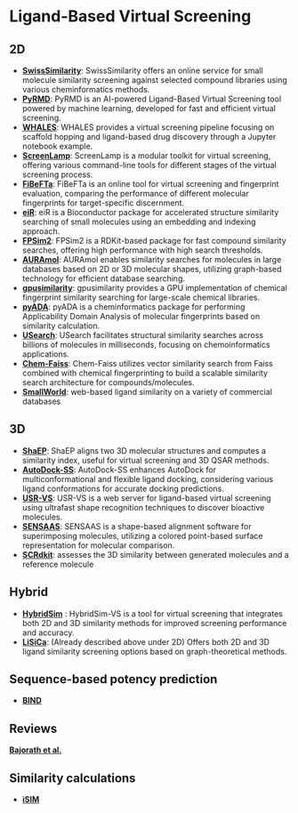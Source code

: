 # Ligand-Based Virtual Screening

## 2D

- **[SwissSimilarity](http://www.swisssimilarity.ch/)**: SwissSimilarity offers an online service for small molecule similarity screening against selected compound libraries using various cheminformatics methods.
- **[PyRMD](https://github.com/cosconatilab/PyRMD?tab=readme-ov-file)**: PyRMD is an AI-powered Ligand-Based Virtual Screening tool powered by machine learning, developed for fast and efficient virtual screening.
- **[WHALES](https://github.com/grisoniFr/scaffold_hopping_whales/blob/master/code/virtual_screening_pipeline.ipynb)**: WHALES provides a virtual screening pipeline focusing on scaffold hopping and ligand-based drug discovery through a Jupyter notebook example.
- **[ScreenLamp](https://psa-lab.github.io/screenlamp/user_guide/tools/)**: ScreenLamp is a modular toolkit for virtual screening, offering various command-line tools for different stages of the virtual screening process.
- **[FiBeFTa](https://github.com/OriolVillaro/FiBeFTa)**: FiBeFTa is an online tool for virtual screening and fingerprint evaluation, comparing the performance of different molecular fingerprints for target-specific discernment.
- **[eiR](https://github.com/girke-lab/eiR)**: eiR is a Bioconductor package for accelerated structure similarity searching of small molecules using an embedding and indexing approach.
- **[FPSim2](https://github.com/chembl/FPSim2)**: FPSim2 is a RDKit-based package for fast compound similarity searches, offering high performance with high search thresholds.
- **[AURAmol](https://www.cs.york.ac.uk/auramol/)**: AURAmol enables similarity searches for molecules in large databases based on 2D or 3D molecular shapes, utilizing graph-based technology for efficient database searching.
- **[gpusimilarity](https://github.com/schrodinger/gpusimilarity)**: gpusimilarity provides a GPU implementation of chemical fingerprint similarity searching for large-scale chemical libraries.
- **[pyADA](https://github.com/jeffrichardchemistry/pyADA)**: pyADA is a cheminformatics package for performing Applicability Domain Analysis of molecular fingerprints based on similarity calculation.
- **[USearch](https://github.com/ashvardanian/usearch-molecules)**: USearch facilitates structural similarity searches across billions of molecules in milliseconds, focusing on chemoinformatics applications.
- **[Chem-Faiss](https://github.com/ritabratamaiti/Chem-Faiss)**: Chem-Faiss utilizes vector similarity search from Faiss combined with chemical fingerprinting to build a scalable similarity search architecture for compounds/molecules.
- **[SmallWorld](https://sw.docking.org/search.html)**: web-based ligand similarity on a variety of commercial databases

## 3D

- **[ShaEP](https://users.abo.fi/mivainio/shaep/)**: ShaEP aligns two 3D molecular structures and computes a similarity index, useful for virtual screening and 3D QSAR methods.
- **[AutoDock-SS](https://www.semanticscholar.org/paper/AutoDock-SS%3A-AutoDock-for-Multiconformational-Ni-Wang/6a967759d3ab27e076e570238a7f8ce029bfc0e7)**: AutoDock-SS enhances AutoDock for multiconformational and flexible ligand docking, considering various ligand conformations for accurate docking predictions.
- **[USR-VS](http://usr.marseille.inserm.fr/)**: USR-VS is a web server for ligand-based virtual screening using ultrafast shape recognition techniques to discover bioactive molecules.
- **[SENSAAS](https://github.com/SENSAAS/sensaas)**: SENSAAS is a shape-based alignment software for superimposing molecules, utilizing a colored point-based surface representation for molecular comparison.
- **[SCRdkit](https://github.com/oxpig/DEVELOP/blob/main/analysis/calc_SC_RDKit.py)**: assesses the 3D similarity between generated molecules and a reference molecule

## Hybrid

- **[HybridSim](http://www.rcidm.org/HybridSim‐VS/)** : HybridSim-VS is a tool for virtual screening that integrates both 2D and 3D similarity methods for improved screening performance and accuracy.
- **[LiSiCa](http://insilab.org/lisica/)**: (Already described above under 2D) Offers both 2D and 3D ligand similarity screening options based on graph-theoretical methods.

## Sequence-based potency prediction

- **[BIND](https://github.com/Chokyotager/BIND)**
## Reviews

**[Bajorath et al.](https://pubs.acs.org/doi/10.1021/ci900419k)**

## Similarity calculations
- **[iSIM](https://github.com/mqcomplab/iSIM/blob/main/iSIM_example.ipynb)**